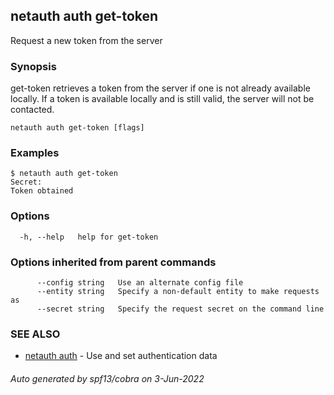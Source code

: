 ## netauth auth get-token

Request a new token from the server

### Synopsis


get-token retrieves a token from the server if one is not already
available locally.  If a token is available locally and is still
valid, the server will not be contacted.

```
netauth auth get-token [flags]
```

### Examples

```
$ netauth auth get-token
Secret:
Token obtained
```

### Options

```
  -h, --help   help for get-token
```

### Options inherited from parent commands

```
      --config string   Use an alternate config file
      --entity string   Specify a non-default entity to make requests as
      --secret string   Specify the request secret on the command line
```

### SEE ALSO

* [netauth auth](netauth_auth.md)	 - Use and set authentication data

###### Auto generated by spf13/cobra on 3-Jun-2022
